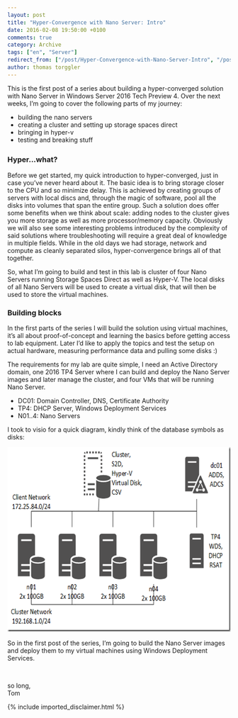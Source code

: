 ```yaml
---
layout: post
title: "Hyper-Convergence with Nano Server: Intro"
date: 2016-02-08 19:50:00 +0100
comments: true
category: Archive
tags: ["en", "Server"]
redirect_from: ["/post/Hyper-Convergence-with-Nano-Server-Intro", "/post/hyper-convergence-with-nano-server-intro"]
author: thomas torggler
---
```

<!-- more -->
<p>This is the first post of a series about building a hyper-converged solution with Nano Server in Windows Server 2016 Tech Preview 4. Over the next weeks, I’m going to cover the following parts of my journey:  <ul> <li>building the nano servers  <li>creating a cluster and setting up storage spaces direct  <li>bringing in hyper-v  <li>testing and breaking stuff<sub></sub></li></ul> <h3></h3> <h3></h3> <h3>Hyper…what?</h3> <p>Before we get started, my quick introduction to hyper-converged, just in case you’ve never heard about it. The basic idea is to bring storage closer to the CPU and so minimize delay. This is achieved by creating groups of servers with local discs and, through the magic of software, pool all the disks into volumes that span the entire group. Such a solution does offer some benefits when we think about scale: adding nodes to the cluster gives you more storage as well as more processor/memory capacity. Obviously we will also see some interesting problems introduced by the complexity of said solutions where troubleshooting will require a great deal of knowledge in multiple fields. While in the old days we had storage, network and compute as cleanly separated silos, hyper-convergence brings all of that together.  <p>So, what I’m going to build and test in this lab is cluster of four Nano Servers running Storage Spaces Direct as well as Hyper-V. The local disks of all Nano Servers will be used to create a virtual disk, that will then be used to store the virtual machines.  <h3></h3> <h3>Building blocks</h3> <p>In the first parts of the series I will build the solution using virtual machines, it’s all about proof-of-concept and learning the basics before getting access to lab equipment. Later I’d like to apply the topics and test the setup on actual hardware, measuring performance data and pulling some disks :) </p> <p>The requirements for my lab are quite simple, I need an Active Directory domain, one 2016 TP4 Server where I can build and deploy the Nano Server images and later manage the cluster, and four VMs that will be running Nano Server.</p> <ul> <li>DC01: Domain Controller, DNS, Certificate Authority  <li>TP4: DHCP Server, Windows Deployment Services  <li>N01..4: Nano Servers</li></ul> <p>I took to visio for a quick diagram, kindly think of the database symbols as disks:</p> <p><a href="/assets/archive/image_689.png"><img width="644" height="417" title="image" style="border-width: 0px; padding-top: 0px; padding-right: 0px; padding-left: 0px; display: inline; background-image: none;" alt="image" src="/assets/archive/image_thumb_687.png" border="0"></a></p> <p>So in the first post of the series, I’m going to build the Nano Server images and deploy them to my virtual machines using Windows Deployment Services.</p> <p>&nbsp;</p> <p>so long,<br>Tom</p>
{% include imported_disclaimer.html %}
